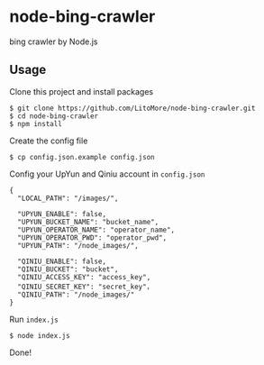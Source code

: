 # node-bing-crawler

bing crawler by Node.js

## Usage

Clone this project and install packages

```
$ git clone https://github.com/LitoMore/node-bing-crawler.git
$ cd node-bing-crawler
$ npm install
```

Create the config file

```
$ cp config.json.example config.json
```

Config your UpYun and Qiniu account in `config.json`

```
{
  "LOCAL_PATH": "/images/",

  "UPYUN_ENABLE": false,
  "UPYUN_BUCKET_NAME": "bucket_name",
  "UPYUN_OPERATOR_NAME": "operator_name",
  "UPYUN_OPERATOR_PWD": "operator_pwd",
  "UPYUN_PATH": "/node_images/",

  "QINIU_ENABLE": false,
  "QINIU_BUCKET": "bucket",
  "QINIU_ACCESS_KEY": "access_key",
  "QINIU_SECRET_KEY": "secret_key"，
  "QINIU_PATH": "/node_images/"
}
```

Run `index.js`

```
$ node index.js
```

Done!
